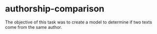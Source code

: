 # authorship-comparison
The objective of this task was to create a model to determine if two texts come from the same author. 
